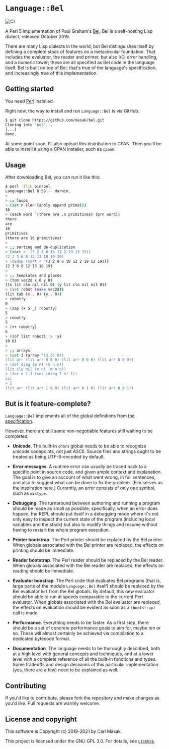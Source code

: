 # `Language::Bel`

![CI](https://github.com/masak/bel/workflows/CI/badge.svg)

A Perl 5 implementation of Paul Graham's [Bel](http://www.paulgraham.com/bel.html).
Bel is a self-hosting Lisp dialect, released October 2019.

There are many Lisp dialects in the world, but Bel distinguishes itself by
defining a complete stack of features on a metacircular foundation.
That includes the evaluator, the reader and printer, but also I/O, error
handling, and a numeric tower; these are all specified as Bel code in the
language itself. Bel is built on top of Bel; that's true of the language's
specification, and increasingly true of this implementation.

## Getting started

You need [Perl](https://www.perl.org/get.html) installed.

Right now, the way to install and run `Language::Bel` is via GitHub.

```sh
$ git clone https://github.com/masak/bel.git
Cloning into 'bel'...
[...]
done.
```

At some point soon, I'll also upload this distribution to CPAN.
Then you'll be able to install it using a CPAN installer, such as `cpanm`.

## Usage

After downloading Bel, you can run it like this:

```sh
$ perl -Ilib bin/bel
Language::Bel 0.58 -- darwin.
>
> ;; loops
> (set n (len (apply append prims)))
16
> (each word `(there are ,n primitives) (prn word))
there
are
16
primitives
(there are 16 primitives)
>
> ;; sorting and de-duplication
> (sort < '(3 2 8 6 18 12 2 19 13 19))
(2 2 3 6 8 12 13 18 19 19)
> (dedup (sort < '(3 2 8 6 18 12 2 19 13 19)))
(2 3 6 8 12 13 18 19)
>
> ;; templates and places
> (tem vec2d x 0 y 0)
((x lit clo nil nil 0) (y lit clo nil nil 0))
> (set robot (make vec2d))
(lit tab (x . 0) (y . 0))
> robot!y
0
> (zap [+ 5 _] robot!y)
5
> robot!y
5
> (++ robot!y)
6
> ((of list robot) 'x 'y)
(0 6)
>
> ;; arrays
> (set I (array '(3 3) 0))
(lit arr (lit arr 0 0 0) (lit arr 0 0 0) (lit arr 0 0 0))
> (def diag (m n) (m n n))
(lit clo nil (m n) (m n n))
> (for n 1 3 (set (diag I n) 1))
nil
> I
(lit arr (lit arr 1 0 0) (lit arr 0 1 0) (lit arr 0 0 1))
```

## But is it feature-complete?

`Language::Bel` implements all of the global definitions from [the
specification](https://github.com/masak/bel/blob/master/pg/bel.bel).

However, there are still some non-negotiable features still waiting to be
completed:

* **Unicode**. The built-in `chars` global needs to be able to recognize
  unicode codepoints, not just ASCII. Source files and strings ought to
  be treated as being UTF-8-encoded by default.

* **Error messages**. A runtime error can usually be traced back to a
  specific point in source code, and given ample context and explanation.
  The goal is to give an account of what went wrong, in full sentences,
  and also to suggest what can be done to fix the problem. (Elm serves as
  the inspiration here.) Currently, an error consists of only one symbol,
  such as `mistype`.

* **Debugging**. The turnaround between authoring and running a program
  should be made as small as possible; specifically, when an error does
  happen, the REPL should put itself in a debugging mode where it's not
  only easy to inspect the current state of the program (including local
  variables and the stack) but also to modify things and resume without
  having to restart the whole program execution.

* **Printer bootstrap**. The Perl printer should be replaced by the Bel
  printer. When globals associated with the Bel printer are replaced, the
  effects on printing should be immediate.

* **Reader bootstrap**. The Perl reader should be replaced by the Bel
  reader. When globals associated with the Bel reader are replaced, the
  effects on reading should be immediate.

* **Evaluator boostrap**. The Perl code that evaluates Bel programs (that
  is, large parts of the module `Language::Bel` itself) should be replaced
  by the Bel evaluator `bel` from the Bel globals. By default, this new
  evaluator should be able to run at speeds comparable to the current Perl
  evaluator. When globals associated with the Bel evaluator are replaced,
  the effects on evaluation should be evident as soon as a `(bootstrap)`
  call is made.

* **Performance**. Everything needs to be faster. As a first step, there
  should be a set of concrete performance goals to aim for, maybe ten or
  so. These will almost certainly be achieved via compilation to a dedicated
  bytecode format.

* **Documentation**. The language needs to be thoroughly described, both at
  a high level with general concepts and techniques, and at a lower level
  with a complete reference of all the built-in functions and types. Some
  tradeoffs and design decisions of this particular implementation (yes,
  there are a few) need to be explained as well.

## Contributing

If you'd like to contribute, please fork the repository and make changes as you'd like.
Pull requests are warmly welcome.

## License and copyright

This software is Copyright (c) 2019-2021 by Carl Mäsak.

This project is licensed under the GNU GPL 3.0.
For details, see [`LICENSE`](https://github.com/masak/bel/blob/master/LICENSE).
